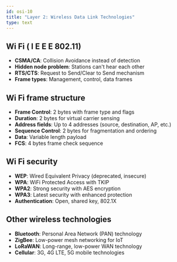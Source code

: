 ```yaml
---
id: osi-10
title: "Layer 2: Wireless Data Link Technologies"
type: text
---
```


## Wi Fi ( I E E E 802.11)

- **CSMA/CA**: Collision Avoidance instead of detection
- **Hidden node problem**: Stations can't hear each other
- **RTS/CTS**: Request to Send/Clear to Send mechanism
- **Frame types**: Management, control, data frames

## Wi Fi frame structure

- **Frame Control**: 2 bytes with frame type and flags
- **Duration**: 2 bytes for virtual carrier sensing
- **Address fields**: Up to 4 addresses (source, destination, AP, etc.)
- **Sequence Control**: 2 bytes for fragmentation and ordering
- **Data**: Variable length payload
- **FCS**: 4 bytes frame check sequence

## Wi Fi security

- **WEP**: Wired Equivalent Privacy (deprecated, insecure)
- **WPA**: WiFi Protected Access with TKIP
- **WPA2**: Strong security with AES encryption
- **WPA3**: Latest security with enhanced protection
- **Authentication**: Open, shared key, 802.1X

## Other wireless technologies

- **Bluetooth**: Personal Area Network (PAN) technology
- **ZigBee**: Low-power mesh networking for IoT
- **LoRaWAN**: Long-range, low-power WAN technology
- **Cellular**: 3G, 4G LTE, 5G mobile technologies